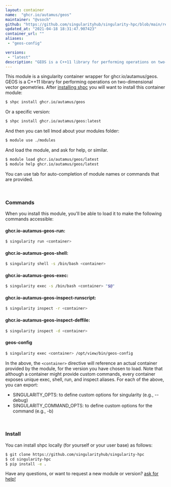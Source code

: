 ```yaml
---
layout: container
name:  "ghcr.io/autamus/geos"
maintainer: "@vsoch"
github: "https://github.com/singularityhub/singularity-hpc/blob/main/registry/ghcr.io/autamus/geos/container.yaml"
updated_at: "2021-04-18 18:31:47.907423"
container_url: ""
aliases:
 - "geos-config"

versions:
 - "latest"
description: "GEOS is a C++11 library for performing operations on two-dimensional vector geometries."
---
```


This module is a singularity container wrapper for ghcr.io/autamus/geos.
GEOS is a C++11 library for performing operations on two-dimensional vector geometries.
After [installing shpc](#install) you will want to install this container module:

```bash
$ shpc install ghcr.io/autamus/geos
```

Or a specific version:

```bash
$ shpc install ghcr.io/autamus/geos:latest
```

And then you can tell lmod about your modules folder:

```bash
$ module use ./modules
```

And load the module, and ask for help, or similar.

```bash
$ module load ghcr.io/autamus/geos/latest
$ module help ghcr.io/autamus/geos/latest
```

You can use tab for auto-completion of module names or commands that are provided.

<br>

### Commands

When you install this module, you'll be able to load it to make the following commands accessible:

#### ghcr.io-autamus-geos-run:

```bash
$ singularity run <container>
```

#### ghcr.io-autamus-geos-shell:

```bash
$ singularity shell -s /bin/bash <container>
```

#### ghcr.io-autamus-geos-exec:

```bash
$ singularity exec -s /bin/bash <container> "$@"
```

#### ghcr.io-autamus-geos-inspect-runscript:

```bash
$ singularity inspect -r <container>
```

#### ghcr.io-autamus-geos-inspect-deffile:

```bash
$ singularity inspect -d <container>
```


#### geos-config
       
```bash
$ singularity exec <container> /opt/view/bin/geos-config
```



In the above, the `<container>` directive will reference an actual container provided
by the module, for the version you have chosen to load. Note that although a container
might provide custom commands, every container exposes unique exec, shell, run, and
inspect aliases. For each of the above, you can export:

 - SINGULARITY_OPTS: to define custom options for singularity (e.g., --debug)
 - SINGULARITY_COMMAND_OPTS: to define custom options for the command (e.g., -b)

<br>
  
### Install

You can install shpc locally (for yourself or your user base) as follows:

```bash
$ git clone https://github.com/singularityhub/singularity-hpc
$ cd singularity-hpc
$ pip install -e .
```

Have any questions, or want to request a new module or version? [ask for help!](https://github.com/singularityhub/singularity-hpc/issues)